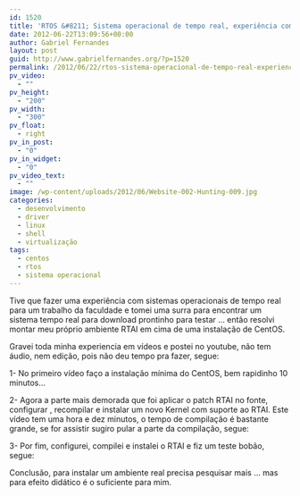 ```yaml
---
id: 1520
title: 'RTOS &#8211; Sistema operacional de tempo real, experiência com RTAI no CentOS 5'
date: 2012-06-22T13:09:56+00:00
author: Gabriel Fernandes
layout: post
guid: http://www.gabrielfernandes.org/?p=1520
permalink: /2012/06/22/rtos-sistema-operacional-de-tempo-real-experiencia-rtai-centos-5/
pv_video:
  - ""
pv_height:
  - "200"
pv_width:
  - "300"
pv_float:
  - right
pv_in_post:
  - "0"
pv_in_widget:
  - "0"
pv_video_text:
  - ""
image: /wp-content/uploads/2012/06/Website-002-Hunting-009.jpg
categories:
  - desenvolvimento
  - driver
  - linux
  - shell
  - virtualização
tags:
  - centos
  - rtos
  - sistema operacional
---
```

Tive que fazer uma experiência com sistemas operacionais de tempo real para um trabalho da faculdade e tomei uma surra para encontrar um sistema tempo real para download prontinho para testar &#8230; então resolvi montar meu próprio ambiente RTAI em cima de uma instalação de CentOS.

Gravei toda minha experiencia em vídeos e postei no youtube, não tem áudio, nem edição, pois não deu tempo pra fazer, segue:

1- No primeiro vídeo faço a instalação mínima do CentOS, bem rapidinho 10 minutos&#8230;

<div class="jetpack-video-wrapper">
  <span class="embed-youtube" style="text-align:center; display: block;"></span>
</div>

<!--more [CONTINUAR LENDO]-->

2- Agora a parte mais demorada que foi aplicar o patch RTAI no fonte, configurar , recompilar e instalar um novo Kernel com suporte ao RTAI. Este vídeo tem uma hora e dez minutos, o tempo de compilação é bastante grande, se for assistir sugiro pular a parte da compilação, segue:

<div class="jetpack-video-wrapper">
  <span class="embed-youtube" style="text-align:center; display: block;"></span>
</div>

3- Por fim, configurei, compilei e instalei o RTAI e fiz um teste bobão, segue:

<div class="jetpack-video-wrapper">
  <span class="embed-youtube" style="text-align:center; display: block;"></span>
</div>

Conclusão, para instalar um ambiente real precisa pesquisar mais &#8230; mas para efeito didático é o suficiente para mim.